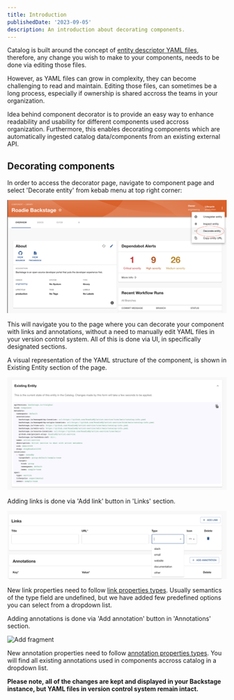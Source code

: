 ```yaml
---
title: Introduction
publishedDate: '2023-09-05'
description: An introduction about decorating components.
---
```


Catalog is built around the concept of [entity descriptor YAML files](https://backstage.io/docs/features/software-catalog/descriptor-format/), therefore, any change you wish to make to your components, needs to be done via editing those files. 

However, as YAML files can grow in complexity, they can become challenging to read and maintain. Editing those files, can sometimes be a long process, especially if ownership is shared accross the teams in your organization.

Idea behind component decorator is to provide an easy way to enhance readability and usability for different components used accross organization. Furthermore, this enables decorating components which are automatically ingested catalog data/components from an existing external API.

## Decorating components

In order to access the decorator page, navigate to component page and select 'Decorate entity' from kebab menu at top right corner:

![Decorate component](./decorate_entity.png)

This will navigate you to the page where you can decorate your component with links and annotations, without a need to manually edit YAML files in your version control system. All of this is done via UI, in specifically designated sections.


A visual representation of the YAML structure of the component, is shown in Existing Entity section of the page.

![Existing component](./existing_entity.png)


Adding links is done via 'Add link' button in 'Links' section. 

![Add link](./add_link.png)

New link properties need to follow [link properties types](https://backstage.io/docs/features/software-catalog/descriptor-format#links-optional). Usually semantics of the type field are undefined, but we have added few predefined options you can select from a dropdown list.

Adding annotations is done via 'Add annotation' button in 'Annotations' section.

![Add fragment](./add_fragment.png)

New annotation properties need to follow [annotation properties types](https://backstage.io/docs/features/software-catalog/descriptor-format#annotations-optional). 
You will find all existing annotations used in components accross catalog in a dropdown list. 

<b> Please note, all of the changes are kept and displayed in your Backstage instance, but YAML files in version control system remain intact. </b>